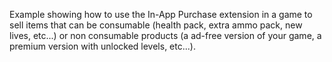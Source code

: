 Example showing how to use the In-App Purchase extension in a game to sell items that can be consumable (health pack, extra ammo pack, new lives, etc...) or non consumable products (a ad-free version of your game, a premium version with unlocked levels, etc...).
